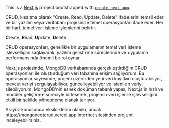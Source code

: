 This is a [Next.js](https://nextjs.org/) project bootstrapped with [`create-next-app`](https://github.com/vercel/next.js/tree/canary/packages/create-next-app).

CRUD, kısaltma olarak "Create, Read, Update, Delete" ifadelerini temsil eder ve bir yazılım veya veritabanı projesinde temel operasyonları ifade eder.
Her bir harf, temel veri işleme işlemlerini belirtir.

**C**reate, **R**ead, **U**pdate, **D**elete

CRUD operasyonları, genellikle bir uygulamanın temel veri işleme işlevselliğini sağlayarak, yazılım geliştirme süreçlerinde ve uygulama performansında önemli bir rol oynar.

Next.js projesinde, MongoDB veritabanında gerçekleştirdiğim CRUD operasyonları ile oluşturduğum veri tabanına erişim sağlıyorum. Bu operasyonlar sayesinde, projem üzerinden yeni veri kayıtları oluşturabiliyor, mevcut veriyi sorgulayabiliyor, güncelleyebiliyor ve istenilen veriyi silebiliyorum. MongoDB'nin esnek doküman tabanlı yapısı, Next.js'in hızlı ve modüler geliştirme süreciyle birleşerek, projemin veri işleme işlevselliğini etkili bir şekilde yönetmeme olanak tanıyor.

Arayüz konusunda eksikliklerim olabilir, ancak https://mongonextcrud.vercel.app internet sitesinden projemi inceleyebilirsiniz.
